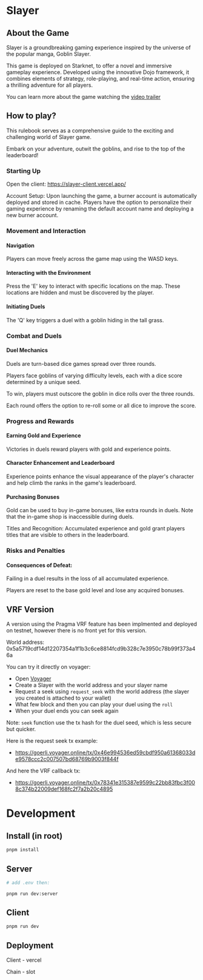 # Slayer

## About the Game

Slayer is a groundbreaking gaming experience inspired by the universe of the popular manga, Goblin Slayer.

This game is deployed on Starknet, to offer a novel and immersive gameplay experience. Developed using the innovative Dojo framework, it combines elements of strategy, role-playing, and real-time action, ensuring a thrilling adventure for all players.

You can learn more about the game watching the [video trailer](https://www.youtube.com/watch?v=42Oa_rTH3m0)

## How to play?

This rulebook serves as a comprehensive guide to the exciting and challenging world of Slayer game.

Embark on your adventure, outwit the goblins, and rise to the top of the leaderboard!

### Starting Up

Open the client: https://slayer-client.vercel.app/

Account Setup: Upon launching the game, a burner account is automatically deployed and stored in cache. Players have the option to personalize their gaming experience by renaming the default account name and deploying a new burner account.

### Movement and Interaction

#### Navigation

Players can move freely across the game map using the WASD keys.

#### Interacting with the Environment

Press the 'E' key to interact with specific locations on the map. These locations are hidden and must be discovered by the player.

#### Initiating Duels

The 'Q' key triggers a duel with a goblin hiding in the tall grass.

### Combat and Duels

#### Duel Mechanics

Duels are turn-based dice games spread over three rounds.

Players face goblins of varying difficulty levels, each with a dice score determined by a unique seed.

To win, players must outscore the goblin in dice rolls over the three rounds.

Each round offers the option to re-roll some or all dice to improve the score.

### Progress and Rewards

#### Earning Gold and Experience

Victories in duels reward players with gold and experience points.

#### Character Enhancement and Leaderboard

Experience points enhance the visual appearance of the player's character and help climb the ranks in the game's leaderboard.

#### Purchasing Bonuses

Gold can be used to buy in-game bonuses, like extra rounds in duels. Note that the in-game shop is inaccessible during duels.

Titles and Recognition: Accumulated experience and gold grant players titles that are visible to others in the leaderboard.

### Risks and Penalties

#### Consequences of Defeat:

Failing in a duel results in the loss of all accumulated experience.

Players are reset to the base gold level and lose any acquired bonuses.

## VRF Version

A version using the Pragma VRF feature has been implmented and deployed on testnet, however there is no front yet for this version.

World address: 0x5a5719cdf14d12207354a1f1b3c6ce8814fcd9b328c7e3950c78b99f373a46a

You can try it directly on voyager:
- Open [Voyager](https://goerli.voyager.online/contract/0x0719fcd2cc92c0b43092f45f062f85c5f08f8dd05767e2c1de02c091ab3110ae#writeContract)
- Create a Slayer with the world address and your slayer name
- Request a seek using `request_seek` with the world address (the slayer you created is attached to your wallet)
- What few block and then you can play your duel using the `roll`
- When your duel ends you can seek again

Note: `seek` function use the tx hash for the duel seed, which is less secure but quicker.

Here is the request seek tx example:
- https://goerli.voyager.online/tx/0x46e994536ed59cbdf950a61368033de9578ccc2c007507bd68769b9003f844f

And here the VRF callback tx:
- https://goerli.voyager.online/tx/0x78341e315387e9599c22bb83fbc3f008c374b22009def168fc2f7a2b20c4895

# Development

## Install (in root)

```zsh
pnpm install
```

## Server

```zsh
# add .env then:

pnpm run dev:server
```

## Client

```zsh
pnpm run dev
```

## Deployment

Client - vercel

Chain - slot
